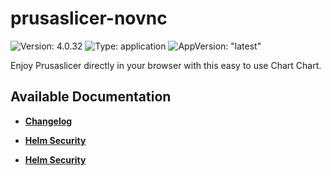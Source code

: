 # prusaslicer-novnc

![Version: 4.0.32](https://img.shields.io/badge/Version-4.0.32-informational?style=flat-square) ![Type: application](https://img.shields.io/badge/Type-application-informational?style=flat-square) ![AppVersion: "latest"](https://img.shields.io/badge/AppVersion-"latest"-informational?style=flat-square)

Enjoy Prusaslicer directly in your browser with this easy to use Chart Chart.

## Available Documentation

- [**Changelog**](CHANGELOG)

- [**Helm Security**](container-security)

- [**Helm Security**](helm-security)

